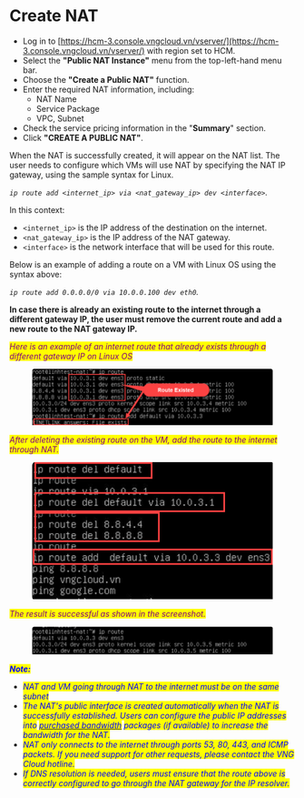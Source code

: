 # Create NAT

* Log in to [https://hcm-3.console.vngcloud.vn/vserver/](https://hcm-3.console.vngcloud.vn/vserver/) with region set to HCM.
* Select the **"Public NAT Instance"** menu from the top-left-hand menu bar.
* Choose the **"Create a Public NAT"** function.
* Enter the required NAT information, including:
  * NAT Name
  * Service Package
  * VPC, Subnet
* Check the service pricing information in the "**Summary**" section.
* Click **"CREATE A PUBLIC NAT"**.

When the NAT is successfully created, it will appear on the NAT list. The user needs to configure which VMs will use NAT by specifying the NAT IP gateway, using the sample syntax for Linux.&#x20;

_`ip route add <internet_ip> via <nat_gateway_ip> dev <interface>`._

In this context:

* `<internet_ip>` is the IP address of the destination on the internet.
* `<nat_gateway_ip>` is the IP address of the NAT gateway.
* `<interface>` is the network interface that will be used for this route.

Below is an example of adding a route on a VM with Linux OS using the syntax above:

&#x20;_`ip route add 0.0.0.0/0 via 10.0.0.100 dev eth0`._

**In case there is already an existing route to the internet through a different gateway IP, the user must remove the current route and add a new route to the NAT gateway IP.**

_<mark style="color:purple;">Here is an example of an internet route that already exists through a different gateway IP on Linux OS</mark>_

<figure><img src="../../.gitbook/assets/image (274).png" alt=""><figcaption></figcaption></figure>

_<mark style="color:purple;">After deleting the existing route on the VM, add the route to the internet through NAT.</mark>_

<figure><img src="../../.gitbook/assets/image (271).png" alt=""><figcaption></figcaption></figure>

_<mark style="color:purple;">The result is successful as shown in the screenshot.</mark>_

<figure><img src="../../.gitbook/assets/image (272).png" alt=""><figcaption></figcaption></figure>

_<mark style="color:blue;">**Note:**</mark>_

* _<mark style="color:blue;">NAT and VM going through NAT to the internet must be on the same subnet</mark>_
* _<mark style="color:blue;">The NAT's public interface is created automatically when the NAT is successfully established. Users can configure the public IP addresses into</mark>_ [_<mark style="color:blue;">purchased bandwidth</mark>_](https://docs.vngcloud.vn/vng-cloud-document/vserver/compute-hcm03-1a/vpc/bandwidth/datatransfers-bandwidth-service) _<mark style="color:blue;">packages (if available) to increase the bandwidth for the NAT.</mark>_
* _<mark style="color:blue;">NAT only connects to the internet through ports 53, 80, 443, and ICMP packets. If you need support for other requests, please contact the VNG Cloud hotline.</mark>_
* _<mark style="color:blue;">If DNS resolution is needed, users must ensure that the route above is correctly configured to go through the NAT gateway for the IP resolver.</mark>_

